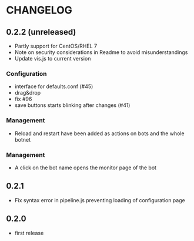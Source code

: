 CHANGELOG
=========

0.2.2 (unreleased)
------------------
* Partly support for CentOS/RHEL 7
* Note on security considerations in Readme to avoid misunderstandings
* Update vis.js to current version

### Configuration
* interface for defaults.conf (#45)
* drag&drop
* fix #96
* save buttons starts blinking after changes (#41)

### Management
* Reload and restart have been added as actions on bots and the whole botnet

### Management
* A click on the bot name opens the monitor page of the bot

0.2.1
-----
* Fix syntax error in pipeline.js preventing loading of configuration page

0.2.0
----
* first release
